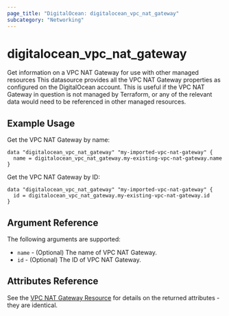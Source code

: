 ```yaml
---
page_title: "DigitalOcean: digitalocean_vpc_nat_gateway"
subcategory: "Networking"
---
```


# digitalocean\_vpc\_nat\_gateway

Get information on a VPC NAT Gateway for use with other managed resources  This datasource provides all the VPC
NAT Gateway properties as configured on the DigitalOcean account. This is useful if the VPC NAT Gateway in question
is not managed by Terraform, or any of the relevant data would need to be referenced in other managed resources.

## Example Usage

Get the VPC NAT Gateway by name:

```hcl
data "digitalocean_vpc_nat_gateway" "my-imported-vpc-nat-gateway" {
  name = digitalocean_vpc_nat_gateway.my-existing-vpc-nat-gateway.name
}
```

Get the VPC NAT Gateway by ID:

```hcl
data "digitalocean_vpc_nat_gateway" "my-imported-vpc-nat-gateway" {
  id = digitalocean_vpc_nat_gateway.my-existing-vpc-nat-gateway.id
}
```

## Argument Reference

The following arguments are supported:

* `name` - (Optional) The name of VPC NAT Gateway.
* `id` - (Optional) The ID of VPC NAT Gateway.

## Attributes Reference

See the [VPC NAT Gateway Resource](../resources/vpc_nat_gateway.md) for details on the
returned attributes - they are identical.
